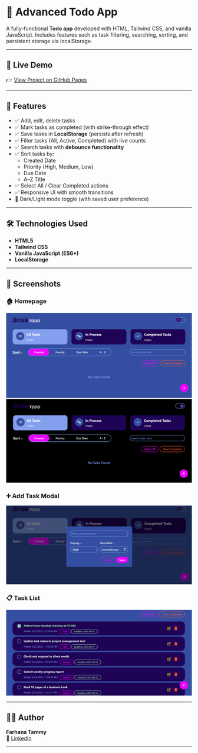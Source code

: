 # 📝 Advanced Todo App

A fully-functional **Todo app** developed with HTML, Tailwind CSS, and vanilla JavaScript. Includes features such as task filtering, searching, sorting, and persistent storage via localStorage.

---

## 🔗 Live Demo

👉 [View Project on GitHub Pages](#)

---

## 🚀 Features

- ✅ Add, edit, delete tasks
- ✅ Mark tasks as completed (with strike-through effect)
- ✅ Save tasks in **LocalStorage** (persists after refresh)
- ✅ Filter tasks (All, Active, Completed) with live counts
- ✅ Search tasks with **debounce functionality**
- ✅ Sort tasks by:
  - Created Date
  - Priority (High, Medium, Low)
  - Due Date
  - A–Z Title
- ✅ Select All / Clear Completed actions
- ✅ Responsive UI with smooth transitions
- 🌙 Dark/Light mode toggle (with saved user preference)

---

## 🛠️ Technologies Used

- **HTML5**
- **Tailwind CSS**
- **Vanilla JavaScript (ES6+)**
- **LocalStorage**

---

## 📸 Screenshots

### 🏠 Homepage
![Light Mode](./images/home.png)
![Dark Mode](./images/home-dark.png)

### ➕ Add Task Modal
![Add Task Screenshot](./images/add-task.png)

### 📋 Task List
![Task List Screenshot](./images/task-list.png)

---

## 👨‍💻 Author

**Farhana Tammy**  
💼 [LinkedIn](https://www.linkedin.com/in/farhana-islam-khan-6b6405290/)

---